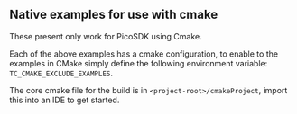 ## Native examples for use with cmake

These present only work for PicoSDK using Cmake.

Each of the above examples has a cmake configuration, to enable to the examples in CMake simply define the following environment variable: `TC_CMAKE_EXCLUDE_EXAMPLES`.

The core cmake file for the build is in `<project-root>/cmakeProject`, import this into an IDE to get started.






